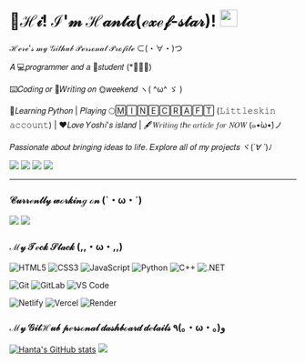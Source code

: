 # 🥳ℋ𝒾! ℐ'𝓂 ℋ𝒶𝓃𝓉𝒶(ℯ𝓍ℯ𝒻-𝓈𝓉𝒶𝓇)! <img src="https://raw.githubusercontent.com/MartinHeinz/MartinHeinz/master/wave.gif" width="30px">

ℋℯ𝓇ℯ'𝓈 𝓂𝓎 𝒢𝒾𝓉𝒽𝓊𝒷 𝒫ℯ𝓇𝓈ℴ𝓃𝒶𝓁 𝒫𝓇ℴ𝒻𝒾𝓁ℯ   ⊂(・∀・)つ

𝐴 💻𝑝𝑟𝑜𝑔𝑟𝑎𝑚𝑚𝑒𝑟 𝑎𝑛𝑑 𝑎 📝𝑠𝑡𝑢𝑑𝑒𝑛𝑡 (*ﾟーﾟ)

⌨️𝐶𝑜𝑑𝑖𝑛𝑔 𝑜𝑟 📝𝑊𝑟𝑖𝑡𝑖𝑛𝑔 𝑜𝑛 🌞𝑤𝑒𝑒𝑘𝑒𝑛𝑑 ヽ( ^ω^ ゞ )

📖𝐿𝑒𝑎𝑟𝑛𝑖𝑛𝑔 𝑃𝑦𝑡ℎ𝑜𝑛 | 𝑃𝑙𝑎𝑦𝑖𝑛𝑔 🌕🄼🄸🄽🄴🄲🅁🄰🄵🅃 (𝙻𝚒𝚝𝚝𝚕𝚎𝚜𝚔𝚒𝚗 𝚊𝚌𝚌𝚘𝚞𝚗𝚝) | ❤️𝐿𝑜𝑣𝑒 𝑌𝑜𝑠ℎ𝑖'𝑠 𝑖𝑠𝑙𝑎𝑛𝑑 | 🖋️𝑊𝑟𝑖𝑡𝑖𝑛𝑔 𝑡ℎ𝑒 𝑎𝑟𝑡𝑖𝑐𝑙𝑒 𝑓𝑜𝑟 𝑁𝑂𝑊 (๑•̀ω•́)ノ

𝑃𝑎𝑠𝑠𝑖𝑜𝑛𝑎𝑡𝑒 𝑎𝑏𝑜𝑢𝑡 𝑏𝑟𝑖𝑛𝑔𝑖𝑛𝑔 𝑖𝑑𝑒𝑎𝑠 𝑡𝑜 𝑙𝑖𝑓𝑒. 𝐸𝑥𝑝𝑙𝑜𝑟𝑒 𝑎𝑙𝑙 𝑜𝑓 𝑚𝑦 𝑝𝑟𝑜𝑗𝑒𝑐𝑡𝑠 ヾ(*´∀ ˋ*)ﾉ

[![](https://img.shields.io/badge/BiliBili-Follow_ME!!!-pink?logo=bilibili)](https://space.bilibili.com/3537111871392719)
[![](https://img.shields.io/badge/@exef_star-black?logo=github)](https://github.com/exef-star)
[![](https://img.shields.io/badge/My-Web%20Blog-white)](https://blog.hanta2011.top)
[![](https://img.shields.io/badge/Another-Web%20Blog-blue)](https://blog-1.hanta2011.top)

---

### 𝒞𝓊𝓇𝓇ℯ𝓃𝓉𝓁𝓎 𝓌ℴ𝓇𝓀𝒾𝓃ℊ ℴ𝓃 (`・ω・´)

[![](https://svg.bookmark.style/api?url=https://github.com/exef-star/Folder-Encryption-Program&mode=light&style=horizontal)](https://github.com/exef-star/Folder-Encryption-Program)
[![](https://svg.bookmark.style/api?url=https://github.com/exef-star/exef-star.github.io&mode=dark&style=horizontal)](https://github.com/exef-star/exef-star.github.io)

### ℳ𝓎 𝒯ℯ𝒸𝓀 𝒮𝓉𝒶𝒸𝓀 (,,・ω・,,)

![HTML5](https://img.shields.io/badge/-𝙷𝚃𝙼𝙻𝟻-%23E44D27?style=flat-square&logo=html5&logoColor=ffffff)
![CSS3](https://img.shields.io/badge/-𝙲𝚂𝚂𝟹-%231572B6?style=flat-square&logo=css3)
![JavaScript](https://img.shields.io/badge/-𝙹𝚊𝚟𝚊𝚂𝚌𝚛𝚒𝚙𝚝-%23F7DF1C?style=flat-square&logo=javascript&logoColor=000000&labelColor=%23F7DF1C&color=%23FFCE5A)
![Python](https://img.shields.io/badge/-%F0%9D%99%BF%F0%9D%9A%A2%F0%9D%9A%9D%F0%9D%9A%91%F0%9D%9A%98%F0%9D%9A%97-blue?style=flat-square&Color=blue&logo=python&logoColor=white)
![C++](https://img.shields.io/badge/-%F0%9D%99%B2++-blue?style=flat-square&Color=blue&logo=cplusplus&logoColor=white)
![.NET](https://img.shields.io/badge/-.%F0%9D%99%BD%F0%9D%99%B4%F0%9D%9A%83-purple?style=flat-square&logo=dotnet)

![Git](https://img.shields.io/badge/-𝙶𝚒𝚝-%23F05032?style=flat-square&logo=git&logoColor=%23ffffff)
![GitLab](https://img.shields.io/badge/-𝙶𝚒𝚝𝙻𝚊𝚋-FCA121?style=flat-square&logo=gitlab)
![VS Code](https://img.shields.io/badge/-𝚅𝚂𝙲𝚘𝚍𝚎-%23007ACC?style=flat-square&logo=devbox)

![Netlify](https://img.shields.io/badge/-Netlify-%2300C7B7?style=flat-square&logo=netlify&logoColor=ffffff)
![Vercel](https://img.shields.io/badge/-𝚅𝚎𝚛𝚌𝚎𝚕-%23ffffff?style=flat-square&logo=vercel&logoColor=000000)
![Render](https://img.shields.io/badge/-𝚁𝚎𝚗𝚍𝚎𝚛-%2346E3B7?style=flat-square&logo=render&logoColor=ffffff)

### ℳ𝓎 𝒢𝒾𝓉ℋ𝓊𝒷 𝓅ℯ𝓇𝓈ℴ𝓃𝒶𝓁 𝒹𝒶𝓈𝒽𝒷ℴ𝒶𝓇𝒹 𝒹ℯ𝓉𝒶𝒾𝓁𝓈 ٩(｡・ω・｡)﻿و

[![Hanta's GitHub stats](https://github-readme-stats.vercel.app/api?username=exef-star&show=reviews,discussions_started,discussions_answered,prs_merged,prs_merged_percentage)](https://github.com/anuraghazra/github-readme-stats)
[![](https://github-readme-stats-colour93.vercel.app/api/top-langs/?username=exef-star&layout=compact&locale=en&bg_color=45,ffffff,ffffff&text_color=383838&title_color=1890ff&icon_color=597Ff7)](https://github.com/exef-star)
